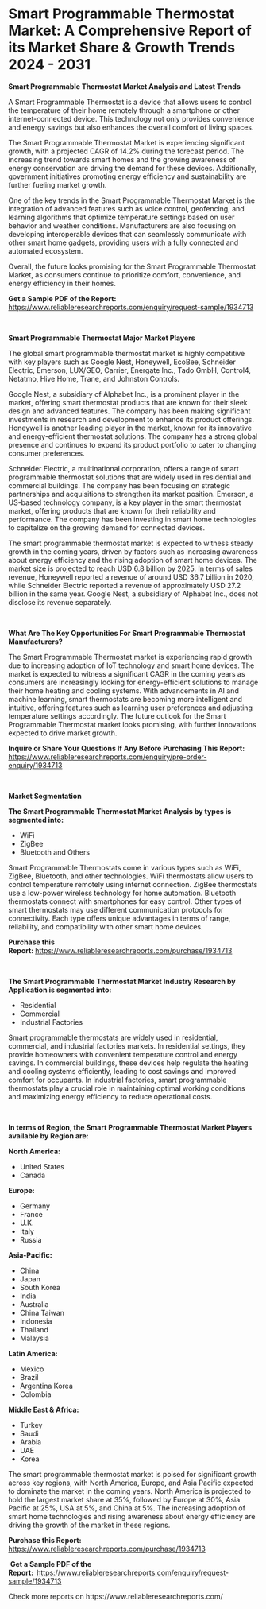 <p><h1>Smart Programmable Thermostat Market: A Comprehensive Report of its Market Share & Growth Trends 2024 - 2031</h1></p><p><strong>Smart Programmable Thermostat Market Analysis and Latest Trends</strong></p>
<p><p>A Smart Programmable Thermostat is a device that allows users to control the temperature of their home remotely through a smartphone or other internet-connected device. This technology not only provides convenience and energy savings but also enhances the overall comfort of living spaces.</p><p>The Smart Programmable Thermostat Market is experiencing significant growth, with a projected CAGR of 14.2% during the forecast period. The increasing trend towards smart homes and the growing awareness of energy conservation are driving the demand for these devices. Additionally, government initiatives promoting energy efficiency and sustainability are further fueling market growth.</p><p>One of the key trends in the Smart Programmable Thermostat Market is the integration of advanced features such as voice control, geofencing, and learning algorithms that optimize temperature settings based on user behavior and weather conditions. Manufacturers are also focusing on developing interoperable devices that can seamlessly communicate with other smart home gadgets, providing users with a fully connected and automated ecosystem.</p><p>Overall, the future looks promising for the Smart Programmable Thermostat Market, as consumers continue to prioritize comfort, convenience, and energy efficiency in their homes.</p></p>
<p><strong>Get a Sample PDF of the Report:&nbsp;</strong> <a href="https://www.reliableresearchreports.com/enquiry/request-sample/1934713">https://www.reliableresearchreports.com/enquiry/request-sample/1934713</a></p>
<p>&nbsp;</p>
<p><strong>Smart Programmable Thermostat Major Market Players</strong></p>
<p><p>The global smart programmable thermostat market is highly competitive with key players such as Google Nest, Honeywell, EcoBee, Schneider Electric, Emerson, LUX/GEO, Carrier, Energate Inc., Tado GmbH, Control4, Netatmo, Hive Home, Trane, and Johnston Controls. </p><p>Google Nest, a subsidiary of Alphabet Inc., is a prominent player in the market, offering smart thermostat products that are known for their sleek design and advanced features. The company has been making significant investments in research and development to enhance its product offerings. Honeywell is another leading player in the market, known for its innovative and energy-efficient thermostat solutions. The company has a strong global presence and continues to expand its product portfolio to cater to changing consumer preferences.</p><p>Schneider Electric, a multinational corporation, offers a range of smart programmable thermostat solutions that are widely used in residential and commercial buildings. The company has been focusing on strategic partnerships and acquisitions to strengthen its market position. Emerson, a US-based technology company, is a key player in the smart thermostat market, offering products that are known for their reliability and performance. The company has been investing in smart home technologies to capitalize on the growing demand for connected devices.</p><p>The smart programmable thermostat market is expected to witness steady growth in the coming years, driven by factors such as increasing awareness about energy efficiency and the rising adoption of smart home devices. The market size is projected to reach USD 6.8 billion by 2025. In terms of sales revenue, Honeywell reported a revenue of around USD 36.7 billion in 2020, while Schneider Electric reported a revenue of approximately USD 27.2 billion in the same year. Google Nest, a subsidiary of Alphabet Inc., does not disclose its revenue separately.</p></p>
<p>&nbsp;</p>
<p><strong>What Are The Key Opportunities For Smart Programmable Thermostat Manufacturers?</strong></p>
<p><p>The Smart Programmable Thermostat market is experiencing rapid growth due to increasing adoption of IoT technology and smart home devices. The market is expected to witness a significant CAGR in the coming years as consumers are increasingly looking for energy-efficient solutions to manage their home heating and cooling systems. With advancements in AI and machine learning, smart thermostats are becoming more intelligent and intuitive, offering features such as learning user preferences and adjusting temperature settings accordingly. The future outlook for the Smart Programmable Thermostat market looks promising, with further innovations expected to drive market growth.</p></p>
<p><strong>Inquire or Share Your Questions If Any Before Purchasing This Report:</strong> <a href="https://www.reliableresearchreports.com/enquiry/pre-order-enquiry/1934713">https://www.reliableresearchreports.com/enquiry/pre-order-enquiry/1934713</a></p>
<p>&nbsp;</p>
<p><strong>Market Segmentation</strong></p>
<p><strong>The Smart Programmable Thermostat Market Analysis by types is segmented into:</strong></p>
<p><ul><li>WiFi</li><li>ZigBee</li><li>Bluetooth and Others</li></ul></p>
<p><p>Smart Programmable Thermostats come in various types such as WiFi, ZigBee, Bluetooth, and other technologies. WiFi thermostats allow users to control temperature remotely using internet connection. ZigBee thermostats use a low-power wireless technology for home automation. Bluetooth thermostats connect with smartphones for easy control. Other types of smart thermostats may use different communication protocols for connectivity. Each type offers unique advantages in terms of range, reliability, and compatibility with other smart home devices.</p></p>
<p><strong>Purchase this Report:&nbsp;</strong><a href="https://www.reliableresearchreports.com/purchase/1934713">https://www.reliableresearchreports.com/purchase/1934713</a></p>
<p>&nbsp;</p>
<p><strong>The Smart Programmable Thermostat Market Industry Research by Application is segmented into:</strong></p>
<p><ul><li>Residential</li><li>Commercial</li><li>Industrial Factories</li></ul></p>
<p><p>Smart programmable thermostats are widely used in residential, commercial, and industrial factories markets. In residential settings, they provide homeowners with convenient temperature control and energy savings. In commercial buildings, these devices help regulate the heating and cooling systems efficiently, leading to cost savings and improved comfort for occupants. In industrial factories, smart programmable thermostats play a crucial role in maintaining optimal working conditions and maximizing energy efficiency to reduce operational costs.</p></p>
<p>&nbsp;</p>
<p><strong>In terms of Region, the Smart Programmable Thermostat Market Players available by Region are:</strong></p>
<p>
    <p> <strong> North America: </strong>
        <ul>
            <li>United States</li>
            <li>Canada</li>
        </ul>
        </p> 
    <p> <strong> Europe: </strong>
        <ul>
            <li>Germany</li>
            <li>France</li>
            <li>U.K.</li>
            <li>Italy</li>
            <li>Russia</li>
        </ul>
        </p> 
    <p> <strong> Asia-Pacific: </strong>
        <ul>
            <li>China</li>
            <li>Japan</li>
            <li>South Korea</li>
            <li>India</li>
            <li>Australia</li>
            <li>China Taiwan</li>
            <li>Indonesia</li>
            <li>Thailand</li>
            <li>Malaysia</li>
        </ul>
        </p> 
    <p> <strong> Latin America: </strong>
        <ul>
            <li>Mexico</li>
            <li>Brazil</li>
            <li>Argentina Korea</li>
            <li>Colombia</li>
        </ul>
        </p> 
    <p> <strong> Middle East & Africa: </strong>
        <ul>
            <li>Turkey</li>
            <li>Saudi</li>
            <li>Arabia</li>
            <li>UAE</li>
            <li>Korea</li>
        </ul>
    </p>
    </p>
<p><p>The smart programmable thermostat market is poised for significant growth across key regions, with North America, Europe, and Asia Pacific expected to dominate the market in the coming years. North America is projected to hold the largest market share at 35%, followed by Europe at 30%, Asia Pacific at 25%, USA at 5%, and China at 5%. The increasing adoption of smart home technologies and rising awareness about energy efficiency are driving the growth of the market in these regions.</p></p>
<p><strong>Purchase this Report: </strong><a href="https://www.reliableresearchreports.com/purchase/1934713">https://www.reliableresearchreports.com/purchase/1934713</a></p>
<p>&nbsp;<strong>Get a Sample PDF of the Report:&nbsp;&nbsp;</strong><a href="https://www.reliableresearchreports.com/enquiry/request-sample/1934713">https://www.reliableresearchreports.com/enquiry/request-sample/1934713</a></p>
<p><strong></strong></p>
<p>Check more reports on https://www.reliableresearchreports.com/</p>